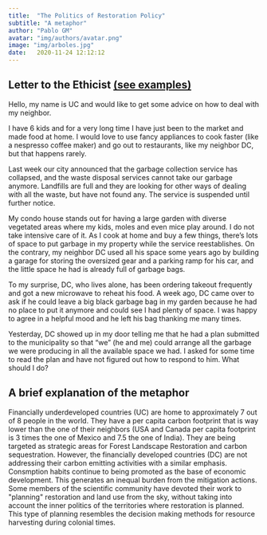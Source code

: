 ```yaml
---
title:  "The Politics of Restoration Policy"
subtitle: "A metaphor"
author: "Pablo GM"
avatar: "img/authors/avatar.png"
image: "img/arboles.jpg"
date:   2020-11-24 12:12:12
---
```


## Letter to the Ethicist [(see examples)](https://www.nytimes.com/column/the-ethicist)

Hello, my name is UC and would like to get some advice on how to deal with my neighbor.

I have 6 kids and for a very long time I have just been to the market and made food at home. I would love to use fancy appliances to cook faster (like a nespresso coffee maker) and go out to restaurants, like my neighbor DC, but that happens rarely.

Last week our city announced that the garbage collection service has collapsed, and the waste disposal services cannot take our garbage anymore. Landfills are full and they are looking for other ways of dealing with all the waste, but have not found any. The service is suspended until further notice.

My condo house stands out for having a large garden with diverse vegetated areas where my kids, moles and even mice play around. I do not take intensive care of it. As I cook at home and buy a few things, there’s lots of space to put garbage in my property while the service reestablishes. On the contrary, my neighbor DC used all his space some years ago by building a garage for storing the oversized gear and a parking ramp for his car, and the little space he had is already full of garbage bags.

To my surprise, DC, who lives alone, has been ordering takeout frequently and got a new microwave to reheat his food. A week ago, DC came over to ask if he could leave a big black garbage bag in my garden because he had no place to put it anymore and could see I had plenty of space. I was happy to agree in a helpful mood and he left his bag thanking me many times.

Yesterday, DC showed up in my door telling me that he had a plan submitted to the municipality so that “we” (he and me) could arrange all the garbage we were producing in all the available space we had. I asked for some time to read the plan and have not figured out how to respond to him. What should I do?

## A brief explanation of the metaphor

Financially underdeveloped countries (UC) are home to approximately 7 out of 8 people in the world. They have a per capita carbon footprint that is way lower than the one of their neighbors (USA and Canada per capita footprint is 3 times the one of Mexico and 7.5 the one of India). They are being targeted as strategic areas for Forest Landscape Restoration and carbon sequestration. However, the financially developed countries (DC) are not addressing their carbon emitting activities with a similar emphasis. Consmption habits continue to being promoted as the base of economic development. This generates an inequal burden from the mitigation actions. Some members of the scientific community have devoted their work to "planning" restoration and land use from the sky, without taking into account the inner politics of the territories where restoration is planned. This type of planning resembles the decision making methods for resource harvesting during colonial times.
